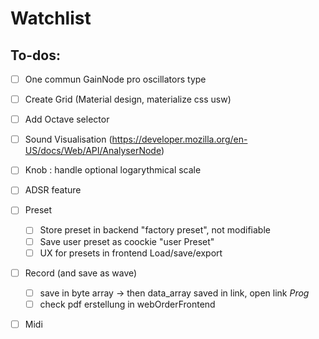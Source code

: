 # Watchlist

## To-dos:

- [ ] One commun GainNode pro oscillators type 
- [ ] Create Grid (Material design, materialize css usw)
- [ ] Add Octave selector
- [ ] Sound Visualisation (https://developer.mozilla.org/en-US/docs/Web/API/AnalyserNode)
- [ ] Knob : handle optional logarythmical scale
- [ ] ADSR feature
- [ ] Preset
  - [ ] Store preset in backend "factory preset", not modifiable
  - [ ] Save user preset as coockie "user Preset"
  - [ ] UX for presets in frontend Load/save/export
- [ ] Record (and save as wave) 
  - [ ] save in byte array -> then data_array saved in link, open link _Prog_ 
  - [ ] check pdf erstellung in webOrderFrontend
- [ ] Midi
 